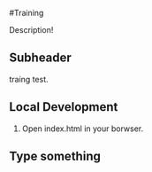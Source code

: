 #Training

Description!
## Subheader

traing test.

## Local Development
1. Open index.html in your borwser.

## Type something